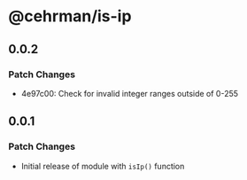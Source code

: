 # @cehrman/is-ip

## 0.0.2

### Patch Changes

- 4e97c00: Check for invalid integer ranges outside of 0-255

## 0.0.1

### Patch Changes

- Initial release of module with `isIp()` function
